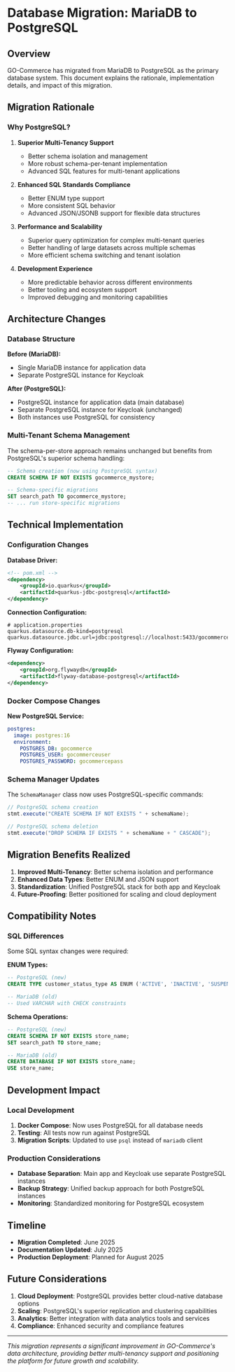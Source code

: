 # Database Migration: MariaDB to PostgreSQL

## Overview

GO-Commerce has migrated from MariaDB to PostgreSQL as the primary database system. This document explains the rationale, implementation details, and impact of this migration.

## Migration Rationale

### Why PostgreSQL?

1. **Superior Multi-Tenancy Support**
   - Better schema isolation and management
   - More robust schema-per-tenant implementation
   - Advanced SQL features for multi-tenant applications

2. **Enhanced SQL Standards Compliance**
   - Better ENUM type support
   - More consistent SQL behavior
   - Advanced JSON/JSONB support for flexible data structures

3. **Performance and Scalability**
   - Superior query optimization for complex multi-tenant queries
   - Better handling of large datasets across multiple schemas
   - More efficient schema switching and tenant isolation

4. **Development Experience**
   - More predictable behavior across different environments
   - Better tooling and ecosystem support
   - Improved debugging and monitoring capabilities

## Architecture Changes

### Database Structure

**Before (MariaDB):**
- Single MariaDB instance for application data
- Separate PostgreSQL instance for Keycloak

**After (PostgreSQL):**
- PostgreSQL instance for application data (main database)
- Separate PostgreSQL instance for Keycloak (unchanged)
- Both instances use PostgreSQL for consistency

### Multi-Tenant Schema Management

The schema-per-store approach remains unchanged but benefits from PostgreSQL's superior schema handling:

```sql
-- Schema creation (now using PostgreSQL syntax)
CREATE SCHEMA IF NOT EXISTS gocommerce_mystore;

-- Schema-specific migrations
SET search_path TO gocommerce_mystore;
-- ... run store-specific migrations
```

## Technical Implementation

### Configuration Changes

**Database Driver:**
```xml
<!-- pom.xml -->
<dependency>
    <groupId>io.quarkus</groupId>
    <artifactId>quarkus-jdbc-postgresql</artifactId>
</dependency>
```

**Connection Configuration:**
```properties
# application.properties
quarkus.datasource.db-kind=postgresql
quarkus.datasource.jdbc.url=jdbc:postgresql://localhost:5433/gocommerce
```

**Flyway Configuration:**
```xml
<dependency>
    <groupId>org.flywaydb</groupId>
    <artifactId>flyway-database-postgresql</artifactId>
</dependency>
```

### Docker Compose Changes

**New PostgreSQL Service:**
```yaml
postgres:
  image: postgres:16
  environment:
    POSTGRES_DB: gocommerce
    POSTGRES_USER: gocommerceuser
    POSTGRES_PASSWORD: gocommercepass
```

### Schema Manager Updates

The `SchemaManager` class now uses PostgreSQL-specific commands:

```java
// PostgreSQL schema creation
stmt.execute("CREATE SCHEMA IF NOT EXISTS " + schemaName);

// PostgreSQL schema deletion  
stmt.execute("DROP SCHEMA IF EXISTS " + schemaName + " CASCADE");
```

## Migration Benefits Realized

1. **Improved Multi-Tenancy**: Better schema isolation and performance
2. **Enhanced Data Types**: Better ENUM and JSON support
3. **Standardization**: Unified PostgreSQL stack for both app and Keycloak
4. **Future-Proofing**: Better positioned for scaling and cloud deployment

## Compatibility Notes

### SQL Differences

Some SQL syntax changes were required:

**ENUM Types:**
```sql
-- PostgreSQL (new)
CREATE TYPE customer_status_type AS ENUM ('ACTIVE', 'INACTIVE', 'SUSPENDED');

-- MariaDB (old)
-- Used VARCHAR with CHECK constraints
```

**Schema Operations:**
```sql
-- PostgreSQL (new)
CREATE SCHEMA IF NOT EXISTS store_name;
SET search_path TO store_name;

-- MariaDB (old)
CREATE DATABASE IF NOT EXISTS store_name;
USE store_name;
```

## Development Impact

### Local Development

1. **Docker Compose**: Now uses PostgreSQL for all database needs
2. **Testing**: All tests now run against PostgreSQL
3. **Migration Scripts**: Updated to use `psql` instead of `mariadb` client

### Production Considerations

- **Database Separation**: Main app and Keycloak use separate PostgreSQL instances
- **Backup Strategy**: Unified backup approach for both PostgreSQL instances
- **Monitoring**: Standardized monitoring for PostgreSQL ecosystem

## Timeline

- **Migration Completed**: June 2025
- **Documentation Updated**: July 2025
- **Production Deployment**: Planned for August 2025

## Future Considerations

1. **Cloud Deployment**: PostgreSQL provides better cloud-native database options
2. **Scaling**: PostgreSQL's superior replication and clustering capabilities
3. **Analytics**: Better integration with data analytics tools and services
4. **Compliance**: Enhanced security and compliance features

---

*This migration represents a significant improvement in GO-Commerce's data architecture, providing better multi-tenancy support and positioning the platform for future growth and scalability.*
